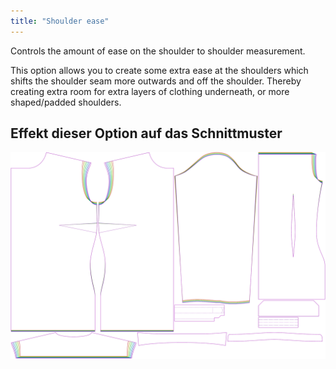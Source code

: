 ```yaml
---
title: "Shoulder ease"
---
```


Controls the amount of ease on the shoulder to shoulder measurement.

This option allows you to create some extra ease at the shoulders which shifts the shoulder seam more outwards and off the shoulder. Thereby creating extra room for extra layers of clothing underneath, or more shaped/padded shoulders.

## Effekt dieser Option auf das Schnittmuster

![This image shows the effect of this option by superimposing several variants that have a different value for this option](simone_shoulderease_sample.svg "Effect of this option on the pattern")
